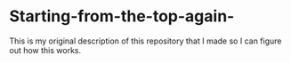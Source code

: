 # Starting-from-the-top-again-
This is my original description of this repository that I made so I can figure out how this works.
